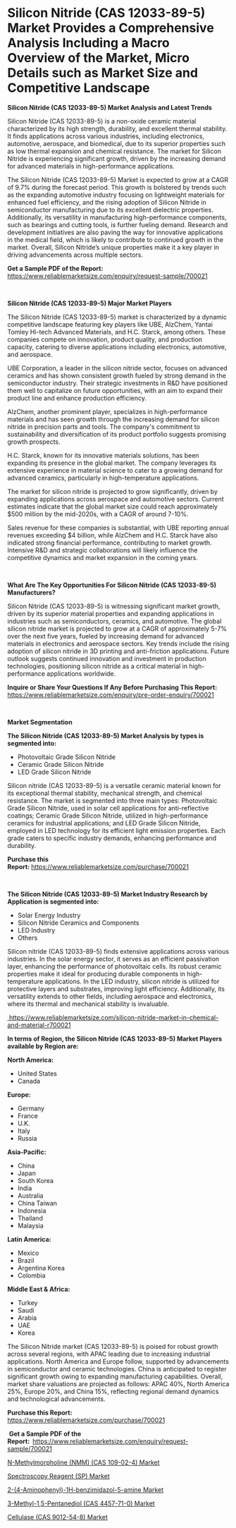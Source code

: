<p><h1>Silicon Nitride (CAS 12033-89-5) Market Provides a Comprehensive Analysis Including a Macro Overview of the Market, Micro Details such as Market Size and Competitive Landscape</h1></p><p><strong>Silicon Nitride (CAS 12033-89-5) Market Analysis and Latest Trends</strong></p>
<p><p>Silicon Nitride (CAS 12033-89-5) is a non-oxide ceramic material characterized by its high strength, durability, and excellent thermal stability. It finds applications across various industries, including electronics, automotive, aerospace, and biomedical, due to its superior properties such as low thermal expansion and chemical resistance. The market for Silicon Nitride is experiencing significant growth, driven by the increasing demand for advanced materials in high-performance applications.</p><p>The Silicon Nitride (CAS 12033-89-5) Market is expected to grow at a CAGR of 9.7% during the forecast period. This growth is bolstered by trends such as the expanding automotive industry focusing on lightweight materials for enhanced fuel efficiency, and the rising adoption of Silicon Nitride in semiconductor manufacturing due to its excellent dielectric properties. Additionally, its versatility in manufacturing high-performance components, such as bearings and cutting tools, is further fueling demand. Research and development initiatives are also paving the way for innovative applications in the medical field, which is likely to contribute to continued growth in the market. Overall, Silicon Nitride’s unique properties make it a key player in driving advancements across multiple sectors.</p></p>
<p><strong>Get a Sample PDF of the Report:&nbsp;</strong> <a href="https://www.reliablemarketsize.com/enquiry/request-sample/700021?utm_campaign=1898&utm_medium=2&utm_source=Github&utm_content=ia&utm_term=03042025&utm_id=silicon-nitride-cas-12033-89-5">https://www.reliablemarketsize.com/enquiry/request-sample/700021</a></p>
<p>&nbsp;</p>
<p><strong>Silicon Nitride (CAS 12033-89-5) Major Market Players</strong></p>
<p><p>The Silicon Nitride (CAS 12033-89-5) market is characterized by a dynamic competitive landscape featuring key players like UBE, AlzChem, Yantai Tomley Hi-tech Advanced Materials, and H.C. Starck, among others. These companies compete on innovation, product quality, and production capacity, catering to diverse applications including electronics, automotive, and aerospace.</p><p>UBE Corporation, a leader in the silicon nitride sector, focuses on advanced ceramics and has shown consistent growth fueled by strong demand in the semiconductor industry. Their strategic investments in R&D have positioned them well to capitalize on future opportunities, with an aim to expand their product line and enhance production efficiency.</p><p>AlzChem, another prominent player, specializes in high-performance materials and has seen growth through the increasing demand for silicon nitride in precision parts and tools. The company's commitment to sustainability and diversification of its product portfolio suggests promising growth prospects. </p><p>H.C. Starck, known for its innovative materials solutions, has been expanding its presence in the global market. The company leverages its extensive experience in material science to cater to a growing demand for advanced ceramics, particularly in high-temperature applications.</p><p>The market for silicon nitride is projected to grow significantly, driven by expanding applications across aerospace and automotive sectors. Current estimates indicate that the global market size could reach approximately $500 million by the mid-2020s, with a CAGR of around 7-10%.</p><p>Sales revenue for these companies is substantial, with UBE reporting annual revenues exceeding $4 billion, while AlzChem and H.C. Starck have also indicated strong financial performance, contributing to market growth. Intensive R&D and strategic collaborations will likely influence the competitive dynamics and market expansion in the coming years.</p></p>
<p>&nbsp;</p>
<p><strong>What Are The Key Opportunities For Silicon Nitride (CAS 12033-89-5) Manufacturers?</strong></p>
<p><p>Silicon Nitride (CAS 12033-89-5) is witnessing significant market growth, driven by its superior material properties and expanding applications in industries such as semiconductors, ceramics, and automotive. The global silicon nitride market is projected to grow at a CAGR of approximately 5-7% over the next five years, fueled by increasing demand for advanced materials in electronics and aerospace sectors. Key trends include the rising adoption of silicon nitride in 3D printing and anti-friction applications. Future outlook suggests continued innovation and investment in production technologies, positioning silicon nitride as a critical material in high-performance applications worldwide.</p></p>
<p><strong>Inquire or Share Your Questions If Any Before Purchasing This Report:</strong> <a href="https://www.reliablemarketsize.com/enquiry/pre-order-enquiry/700021?utm_campaign=1898&utm_medium=2&utm_source=Github&utm_content=ia&utm_term=03042025&utm_id=silicon-nitride-cas-12033-89-5">https://www.reliablemarketsize.com/enquiry/pre-order-enquiry/700021</a></p>
<p>&nbsp;</p>
<p><strong>Market Segmentation</strong></p>
<p><strong>The Silicon Nitride (CAS 12033-89-5) Market Analysis by types is segmented into:</strong></p>
<p><ul><li>Photovoltaic Grade Silicon Nitride</li><li>Ceramic Grade Silicon Nitride</li><li>LED Grade Silicon Nitride</li></ul></p>
<p><p>Silicon nitride (CAS 12033-89-5) is a versatile ceramic material known for its exceptional thermal stability, mechanical strength, and chemical resistance. The market is segmented into three main types: Photovoltaic Grade Silicon Nitride, used in solar cell applications for anti-reflective coatings; Ceramic Grade Silicon Nitride, utilized in high-performance ceramics for industrial applications; and LED Grade Silicon Nitride, employed in LED technology for its efficient light emission properties. Each grade caters to specific industry demands, enhancing performance and durability.</p></p>
<p><strong>Purchase this Report:&nbsp;</strong><a href="https://www.reliablemarketsize.com/purchase/700021?utm_campaign=1898&utm_medium=2&utm_source=Github&utm_content=ia&utm_term=03042025&utm_id=silicon-nitride-cas-12033-89-5">https://www.reliablemarketsize.com/purchase/700021</a></p>
<p>&nbsp;</p>
<p><strong>The Silicon Nitride (CAS 12033-89-5) Market Industry Research by Application is segmented into:</strong></p>
<p><ul><li>Solar Energy Industry</li><li>Silicon Nitride Ceramics and Components</li><li>LED Industry</li><li>Others</li></ul></p>
<p><p>Silicon nitride (CAS 12033-89-5) finds extensive applications across various industries. In the solar energy sector, it serves as an efficient passivation layer, enhancing the performance of photovoltaic cells. Its robust ceramic properties make it ideal for producing durable components in high-temperature applications. In the LED industry, silicon nitride is utilized for protective layers and substrates, improving light efficiency. Additionally, its versatility extends to other fields, including aerospace and electronics, where its thermal and mechanical stability is invaluable.</p></p>
<p><a href="https://www.reliablemarketsize.com/silicon-nitride-market-in-chemical-and-material-r700021?utm_campaign=1898&utm_medium=2&utm_source=Github&utm_content=ia&utm_term=03042025&utm_id=silicon-nitride-cas-12033-89-5">&nbsp;https://www.reliablemarketsize.com/silicon-nitride-market-in-chemical-and-material-r700021</a></p>
<p><strong>In terms of Region, the Silicon Nitride (CAS 12033-89-5) Market Players available by Region are:</strong></p>
<p>
    <p> <strong> North America: </strong>
        <ul>
            <li>United States</li>
            <li>Canada</li>
        </ul>
        </p> 
    <p> <strong> Europe: </strong>
        <ul>
            <li>Germany</li>
            <li>France</li>
            <li>U.K.</li>
            <li>Italy</li>
            <li>Russia</li>
        </ul>
        </p> 
    <p> <strong> Asia-Pacific: </strong>
        <ul>
            <li>China</li>
            <li>Japan</li>
            <li>South Korea</li>
            <li>India</li>
            <li>Australia</li>
            <li>China Taiwan</li>
            <li>Indonesia</li>
            <li>Thailand</li>
            <li>Malaysia</li>
        </ul>
        </p> 
    <p> <strong> Latin America: </strong>
        <ul>
            <li>Mexico</li>
            <li>Brazil</li>
            <li>Argentina Korea</li>
            <li>Colombia</li>
        </ul>
        </p> 
    <p> <strong> Middle East & Africa: </strong>
        <ul>
            <li>Turkey</li>
            <li>Saudi</li>
            <li>Arabia</li>
            <li>UAE</li>
            <li>Korea</li>
        </ul>
    </p>
    </p>
<p><p>The Silicon Nitride market (CAS 12033-89-5) is poised for robust growth across several regions, with APAC leading due to increasing industrial applications. North America and Europe follow, supported by advancements in semiconductor and ceramic technologies. China is anticipated to register significant growth owing to expanding manufacturing capabilities. Overall, market share valuations are projected as follows: APAC 40%, North America 25%, Europe 20%, and China 15%, reflecting regional demand dynamics and technological advancements.</p></p>
<p><strong>Purchase this Report: </strong><a href="https://www.reliablemarketsize.com/purchase/700021?utm_campaign=1898&utm_medium=2&utm_source=Github&utm_content=ia&utm_term=03042025&utm_id=silicon-nitride-cas-12033-89-5">https://www.reliablemarketsize.com/purchase/700021</a></p>
<p>&nbsp;<strong>Get a Sample PDF of the Report:&nbsp;&nbsp;</strong><a href="https://www.reliablemarketsize.com/enquiry/request-sample/700021?utm_campaign=1898&utm_medium=2&utm_source=Github&utm_content=ia&utm_term=03042025&utm_id=silicon-nitride-cas-12033-89-5">https://www.reliablemarketsize.com/enquiry/request-sample/700021</a></p>
<p><strong></strong></p>
<p><p><a href="https://github.com/duerknikko44/Market-Research-Report-List-1/blob/main/n-methylmorpholine-nmm-cas-109-02-4-market.md?utm_campaign=1898&utm_medium=2&utm_source=Github&utm_content=ia&utm_term=03042025&utm_id=silicon-nitride-cas-12033-89-5">N-Methylmorpholine (NMM) (CAS 109-02-4) Market</a></p><p><a href="https://github.com/pelegeazlie5/Market-Research-Report-List-1/blob/main/spectroscopy-reagent-sp-market.md?utm_campaign=1898&utm_medium=2&utm_source=Github&utm_content=ia&utm_term=03042025&utm_id=silicon-nitride-cas-12033-89-5">Spectroscopy Reagent (SP) Market</a></p><p><a href="https://github.com/paulierasho/Market-Research-Report-List-1/blob/main/2-4-aminophenyl-1h-benzimidazol-5-amine-market.md?utm_campaign=1898&utm_medium=2&utm_source=Github&utm_content=ia&utm_term=03042025&utm_id=silicon-nitride-cas-12033-89-5">2-(4-Aminophenyl)-1H-benzimidazol-5-amine Market</a></p><p><a href="https://github.com/rafiishibu00/Market-Research-Report-List-1/blob/main/3-methyl-15-pentanediol-cas-4457-71-0-market.md?utm_campaign=1898&utm_medium=2&utm_source=Github&utm_content=ia&utm_term=03042025&utm_id=silicon-nitride-cas-12033-89-5">3-Methyl-1,5-Pentanediol (CAS 4457-71-0) Market</a></p><p><a href="https://github.com/poskaturovtl/Market-Research-Report-List-1/blob/main/cellulase-cas-9012-54-8-market.md?utm_campaign=1898&utm_medium=2&utm_source=Github&utm_content=ia&utm_term=03042025&utm_id=silicon-nitride-cas-12033-89-5">Cellulase (CAS 9012-54-8) Market</a></p></p>
